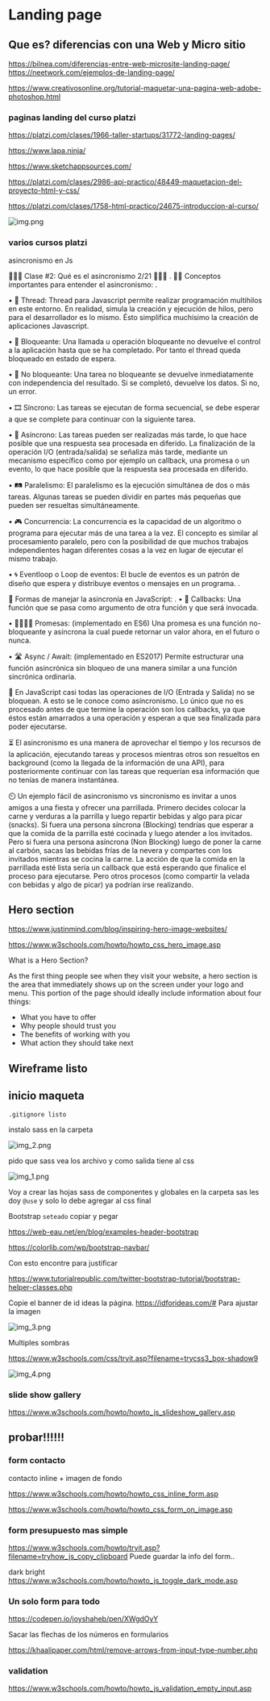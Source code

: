 # Landing page

## Que es? diferencias con una Web y Micro sitio

<https://bilnea.com/diferencias-entre-web-microsite-landing-page/>
<https://neetwork.com/ejemplos-de-landing-page/>

<https://www.creativosonline.org/tutorial-maquetar-una-pagina-web-adobe-photoshop.html>

### paginas landing del curso platzi

<https://platzi.com/clases/1966-taller-startups/31772-landing-pages/>

<https://www.lapa.ninja/>

<https://www.sketchappsources.com/>

<https://platzi.com/clases/2986-api-practico/48449-maquetacion-del-proyecto-html-y-css/>

<https://platzi.com/clases/1758-html-practico/24675-introduccion-al-curso/>

![img.png](img.png)

### varios cursos platzi 
asincronismo en Js 

🤹🏻‍♀️ Clase #2: Qué es el asincronismo 2/21 🤹🏾‍♂️
.
✍🏾 Conceptos importantes para entender el asincronismo:
.

• 🧵 Thread: Thread para Javascript permite realizar programación multihilos en este entorno. En realidad, simula la 
creación y ejecución de hilos, pero para el desarrollador es lo mismo. Ésto simplifica muchísimo la creación de 
aplicaciones Javascript.

• 🚫 Bloqueante: Una llamada u operación bloqueante no devuelve el control a la aplicación hasta que se ha completado. 
Por tanto el thread queda bloqueado en estado de espera.

• 🚿 No bloqueante: Una tarea no bloqueante se devuelve inmediatamente con independencia del resultado. Si se completó,
devuelve los datos. Si no, un error.

• 🎞️ Síncrono: Las tareas se ejecutan de forma secuencial, se debe esperar a que se complete para continuar con la
siguiente tarea.

• 🚦 Asíncrono: Las tareas pueden ser realizadas más tarde, lo que hace posible que una respuesta sea procesada en
diferido. La finalización de la operación I/O (entrada/salida) se señaliza más tarde, mediante un mecanismo específico
como por ejemplo un callback, una promesa o un evento, lo que hace posible que la respuesta sea procesada en diferido.

• 🛤️ Paralelismo: El paralelismo es la ejecución simultánea de dos o más tareas. Algunas tareas se pueden dividir en 
partes más pequeñas que pueden ser resueltas simultáneamente.

• 🎮 Concurrencia: La concurrencia es la capacidad de un algoritmo o programa para ejecutar más de una tarea a la vez. 
El concepto es similar al procesamiento paralelo, pero con la posibilidad de que muchos trabajos independientes hagan 
diferentes cosas a la vez en lugar de ejecutar el mismo trabajo.

• 🌀 Eventloop o Loop de eventos: El bucle de eventos es un patrón de diseño que espera y distribuye eventos o mensajes 
en un programa.
.

📝 Formas de manejar la asincronía en JavaScript:
.
• 📩 Callbacks: Una función que se pasa como argumento de otra función y que será invocada.

• 🫱🏼‍🫲🏾 Promesas: (implementado en ES6) Una promesa es una función no-bloqueante y asíncrona la cual puede retornar un 
valor ahora, en el futuro o nunca.

• 🛣️ Async / Await: (implementado en ES2017) Permite estructurar una función asincrónica sin bloqueo de una manera
similar a una función sincrónica ordinaria.


📌 En JavaScript casi todas las operaciones de I/O (Entrada y Salida) no se bloquean. A esto se le conoce como 
asíncronismo. Lo único que no es procesado antes de que termine la operación son los callbacks, ya que éstos están 
amarrados a una operación y esperan a que sea finalizada para poder ejecutarse.


⏳ El asincronismo es una manera de aprovechar el tiempo y los recursos de la aplicación, ejecutando tareas y procesos
mientras otros son resueltos en background (como la llegada de la información de una API), para posteriormente continuar
con las tareas que requerían esa información que no tenías de manera instantánea.


⏲️ Un ejemplo fácil de asincronismo vs sincronismo es invitar a unos amigos a una fiesta y ofrecer una parrillada. 
Primero decides colocar la carne y verduras a la parrilla y luego repartir bebidas y algo para picar (snacks). 
Si fuera una persona síncrona (Blocking) tendrías que esperar a que la comida de la parrilla esté cocinada y luego
atender a los invitados. Pero si fuera una persona asíncrona (Non Blocking) luego de poner la carne al carbón, sacas
las bebidas frías de la nevera y compartes con los invitados mientras se cocina la carne. La acción de que la comida
en la parrillada esté lista sería un callback que está esperando que finalice el proceso para ejecutarse. Pero otros
procesos (como compartir la velada con bebidas y algo de picar) ya podrían irse realizando.


## Hero section
https://www.justinmind.com/blog/inspiring-hero-image-websites/

https://www.w3schools.com/howto/howto_css_hero_image.asp

What is a Hero Section?

As the first thing people see when they visit your website, a hero section is the area that immediately shows up on the screen under your logo and menu. This portion of the page should ideally include information about four things:

* What you have to offer
* Why people should trust you
* The benefits of working with you
* What action they should take next

## Wireframe listo


## inicio maqueta
`.gitignore listo`

instalo sass en la carpeta

![img_2.png](img_2.png)

pido que sass vea los archivo y como salida tiene al css

![img_1.png](img_1.png)

Voy a crear las hojas sass de componentes y globales en la carpeta sas les doy `@use` y solo lo debe agregar al css final

Bootstrap `seteado` copiar y pegar

https://web-eau.net/en/blog/examples-header-bootstrap

https://colorlib.com/wp/bootstrap-navbar/

Con esto encontre para justificar 

https://www.tutorialrepublic.com/twitter-bootstrap-tutorial/bootstrap-helper-classes.php

Copie el banner de id ideas la página. https://idforideas.com/# Para ajustar la imagen

![img_3.png](img_3.png)

Multiples sombras

https://www.w3schools.com/css/tryit.asp?filename=trycss3_box-shadow9

![img_4.png](img_4.png)

### slide show gallery

https://www.w3schools.com/howto/howto_js_slideshow_gallery.asp

probar!!!!!!
-----------------------------------------------------------------
### form contacto
contacto inline + imagen de fondo

https://www.w3schools.com/howto/howto_css_inline_form.asp

https://www.w3schools.com/howto/howto_css_form_on_image.asp

### form presupuesto mas simple
https://www.w3schools.com/howto/tryit.asp?filename=tryhow_js_copy_clipboard  Puede guardar la info del form..

dark bright https://www.w3schools.com/howto/howto_js_toggle_dark_mode.asp

### Un solo form para todo

https://codepen.io/joyshaheb/pen/XWgdOyY  

Sacar las flechas de los números en formularios

https://khaalipaper.com/html/remove-arrows-from-input-type-number.php

### validation

https://www.w3schools.com/howto/howto_js_validation_empty_input.asp 